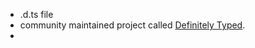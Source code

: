 - .d.ts file
- community maintained project called [Definitely Typed](http://definitelytyped.org/).
- 